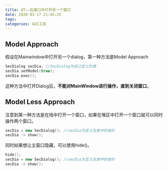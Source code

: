 ```yaml
---
title: QT——在窗口中打开另一个窗口
date: 2020-03-17 21:45:25
tags:
categories: GUI工具
---
```


## Model Approach

假设在Mainwindow中打开另一个dialog，第一种方法是Model Approach

```cpp
SecDialog secDia; //SecDialog为自己定义的类
secDia.setModel(true);
secDia.exec();
```

这种方法中打开Dialog后，**不能对MainWindow进行操作，直到关闭窗口**。

<!-- more -->

## Model Less Approach

注意到第一种方法是在栈中打开一个窗口，如果在堆区中打开一个窗口就可以同时操作两个窗口。

```cpp
secDia = new SecDialog(); //secDia为定义在类中的指针
secDia -> show();
```

同时如果想让主窗口隐藏，可以使用hide()。

```cpp
hide();
secDia = new SecDialog(); //secDia为定义在类中的指针
secDia -> show();
```

